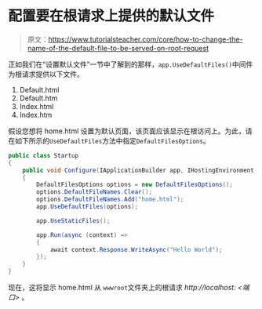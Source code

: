 # 配置要在根请求上提供的默认文件

> 原文：<https://www.tutorialsteacher.com/core/how-to-change-the-name-of-the-default-file-to-be-served-on-root-request>

正如我们在“设置默认文件”一节中了解到的那样，`app.UseDefaultFiles()`中间件为根请求提供以下文件。

1.  Default.html
2.  Default.htm
3.  Index.html
4.  Index.htm

假设您想将 home.html 设置为默认页面，该页面应该显示在根访问上。为此，请在如下所示的`UseDefaultFiles`方法中指定`DefaultFilesOptions`。

```cs
public class Startup
{
    public void Configure(IApplicationBuilder app, IHostingEnvironment env)
    {
        DefaultFilesOptions options = new DefaultFilesOptions();
        options.DefaultFileNames.Clear();
        options.DefaultFileNames.Add("home.html");
        app.UseDefaultFiles(options);

        app.UseStaticFiles();

        app.Run(async (context) =>
        {
            await context.Response.WriteAsync("Hello World");
        });
    }
} 
```

现在，这将显示 home.html 从 `wwwroot`文件夹上的根请求 *http://localhost: <端口>* 。